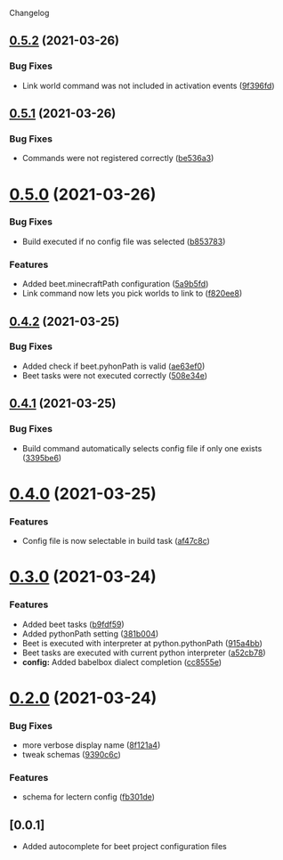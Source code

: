 Changelog

## [0.5.2](https://github.com/mcbeet/vscode-beet/compare/v0.5.1...v0.5.2) (2021-03-26)


### Bug Fixes

* Link world command was not included in activation events ([9f396fd](https://github.com/mcbeet/vscode-beet/commit/9f396fd486e439a1485c9bb364c7922b756e6a76))

## [0.5.1](https://github.com/mcbeet/vscode-beet/compare/v0.5.0...v0.5.1) (2021-03-26)


### Bug Fixes

* Commands were not registered correctly ([be536a3](https://github.com/mcbeet/vscode-beet/commit/be536a3e3ac47b0d3bede60adf5195974837833e))

# [0.5.0](https://github.com/mcbeet/vscode-beet/compare/v0.4.2...v0.5.0) (2021-03-26)


### Bug Fixes

* Build executed if no config file was selected ([b853783](https://github.com/mcbeet/vscode-beet/commit/b8537835238f684b781d82234ed3d8dbe057579c))


### Features

* Added beet.minecraftPath configuration ([5a9b5fd](https://github.com/mcbeet/vscode-beet/commit/5a9b5fde32d8f081dc05054f99c7b6c6a7d52ee7))
* Link command now lets you pick worlds to link to ([f820ee8](https://github.com/mcbeet/vscode-beet/commit/f820ee80ba39b989149c89ae81679aec3bdc9cb0))

## [0.4.2](https://github.com/mcbeet/vscode-beet/compare/v0.4.1...v0.4.2) (2021-03-25)


### Bug Fixes

* Added check if beet.pyhonPath is valid ([ae63ef0](https://github.com/mcbeet/vscode-beet/commit/ae63ef0bdad8dcbdb622b08ba01c9e6d2bd118ae))
* Beet tasks were not executed correctly ([508e34e](https://github.com/mcbeet/vscode-beet/commit/508e34ed3bae612bc669da645833e03a21c687d8))

## [0.4.1](https://github.com/mcbeet/vscode-beet/compare/v0.4.0...v0.4.1) (2021-03-25)


### Bug Fixes

* Build command automatically selects config file if only one exists ([3395be6](https://github.com/mcbeet/vscode-beet/commit/3395be6a5f63037ff1e8fc0369324bb15876e7dc))

# [0.4.0](https://github.com/mcbeet/vscode-beet/compare/v0.3.0...v0.4.0) (2021-03-25)


### Features

* Config file is now selectable in build task ([af47c8c](https://github.com/mcbeet/vscode-beet/commit/af47c8cf3705d36defbf58c1cb8d4d971c187642))

# [0.3.0](https://github.com/mcbeet/vscode-beet/compare/v0.2.0...v0.3.0) (2021-03-24)


### Features

* Added beet tasks ([b9fdf59](https://github.com/mcbeet/vscode-beet/commit/b9fdf59e6dad1b33823d6e4ee40a343258e04b12))
* Added pythonPath setting ([381b004](https://github.com/mcbeet/vscode-beet/commit/381b004e95e7c602e0823a3d0b80635f844ca804))
* Beet is executed with interpreter at python.pythonPath ([915a4bb](https://github.com/mcbeet/vscode-beet/commit/915a4bb114cab506e364bd1cb51aa8b4ed2c0fb1))
* Beet tasks are executed with current python interpreter ([a52cb78](https://github.com/mcbeet/vscode-beet/commit/a52cb78db5648293f7fb759224782ab37fb312de))
* **config:** Added babelbox dialect completion ([cc8555e](https://github.com/mcbeet/vscode-beet/commit/cc8555edc26a565cf8abdf2401259185cb7eadef))

# [0.2.0](https://github.com/mcbeet/vscode-beet/compare/v0.1.0...v0.2.0) (2021-03-24)


### Bug Fixes

* more verbose display name ([8f121a4](https://github.com/mcbeet/vscode-beet/commit/8f121a4d7c0d3a08f4576a2566207206828f87b1))
* tweak schemas ([9390c6c](https://github.com/mcbeet/vscode-beet/commit/9390c6c48bd0be20f94fa9ef1afc4335dda072d6))


### Features

* schema for lectern config ([fb301de](https://github.com/mcbeet/vscode-beet/commit/fb301de902ab95b22a43d888769f7ab2f7c48016))

## [0.0.1]
- Added autocomplete for beet project configuration files
